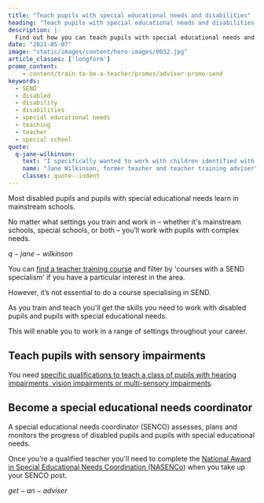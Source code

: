 ```yaml
---
title: "Teach pupils with special educational needs and disabilities"
heading: "Teach pupils with special educational needs and disabilities (SEND)"
description: |-
  Find out how you can teach pupils with special educational needs and disabilities and how to become a special educational needs coordinator (SENCO).
date: "2021-05-07"
image: "static/images/content/hero-images/0032.jpg"
article_classes: ['longform']
promo_content:
    - content/train-to-be-a-teacher/promos/adviser-promo-send
keywords:
  - SEND
  - disabled
  - disability  
  - disabilities
  - special educational needs
  - teaching
  - teacher
  - special school
quote:
  q-jane-wilkinson:
    text: "I specifically wanted to work with children identified with Special Educational Needs and Disabilities (SEND). I was fortunate to find a teacher training course provider that was able to allow me to practice in a mainstream school that also hosted a hearing impairment unit. And another school that offered support for children with a variety of learning needs. They were great at teaching me and letting me practice my classroom management skills early on. I was able to research and understand ways to differentiate resources for children who were on the autistic spectrum. And I was able to create and implement a scheme of work to reflect on and evaluate for later use once qualified."
    name: "Jane Wilkinson, former teacher and teacher training adviser"
    classes: quote--indent
---
```

Most disabled pupils and pupils with special educational needs learn in mainstream schools.

No matter what settings you train and work in – whether it's mainstream schools, special schools, or both – you’ll work with pupils with complex needs.

$q-jane-wilkinson$

You can [find a teacher training course](https://find-teacher-training-courses.service.gov.uk/) and filter by 'courses with a SEND specialism' if you have a particular interest in the area.

However, it’s not essential to do a course specialising in SEND.

As you train and teach you'll get the skills you need to work with disabled pupils and pupils with special educational needs.

This will enable you to work in a range of settings throughout your career.

## Teach pupils with sensory impairments

You need [specific qualifications to teach a class of pupils with hearing impairments, vision impairments or multi-sensory impairments](https://www.gov.uk/guidance/mandatory-qualifications-specialist-teachers).

## Become a special educational needs coordinator

A special educational needs coordinator (SENCO) assesses, plans and monitors the progress of disabled pupils and pupils with special educational needs.

Once you’re a qualified teacher you'll need to complete the [National Award in Special Educational Needs Coordination (NASENCo)](https://nasen.org.uk/page/nasenco) when you take up your SENCO post.

$get-an-adviser$
